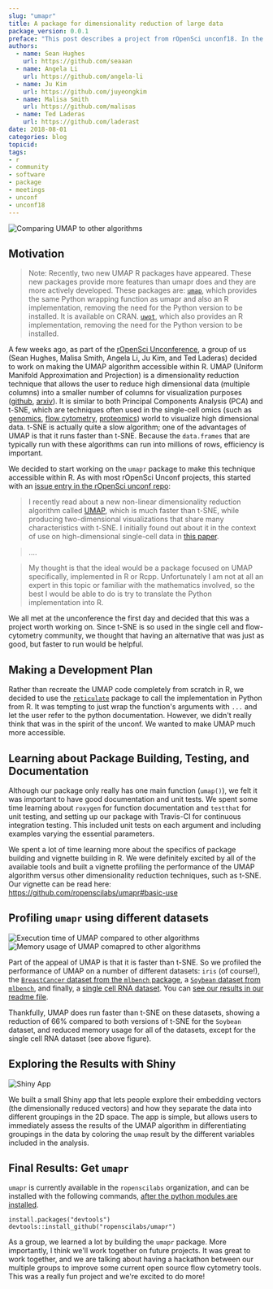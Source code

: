 ```yaml
---
slug: "umapr"
title: A package for dimensionality reduction of large data
package_version: 0.0.1
preface: "This post describes a project from rOpenSci unconf18. In the spirit of exploration and experimentation at our unconferences, projects are not necessarily finished products or in scope for rOpenSci packages."
authors:
  - name: Sean Hughes
    url: https://github.com/seaaan
  - name: Angela Li
    url: https://github.com/angela-li
  - name: Ju Kim
    url: https://github.com/juyeongkim
  - name: Malisa Smith
    url: https://github.com/malisas
  - name: Ted Laderas 
    url: https://github.com/laderast
date: 2018-08-01
categories: blog
topicid: 
tags:
- r
- community
- software
- package
- meetings
- unconf
- unconf18
---
```


![Comparing UMAP to other algorithms](img/blog-images/2018-08-01-umapr/multiple_algorithms_cancer.png)

Motivation
----------

> Note: Recently, two new UMAP R packages have appeared. These new packages provide more features than umapr does and they are more actively developed. These packages are:
>[`umap`](https://github.com/tkonopka/umap), which provides the same Python wrapping function as umapr and also an R implementation, removing the need for the Python version to be installed. It is available on CRAN.
>[`uwot`](https://github.com/jlmelville/uwot), which also provides an R implementation, removing the need for the Python version to be installed.

A few weeks ago, as part of the [rOpenSci Unconference](https://ropensci.org/blog/2018/06/05/unconf18/), a group of us (Sean Hughes, Malisa Smith, Angela Li, Ju Kim, and Ted Laderas) decided to work on making the UMAP algorithm accessible within R. UMAP (Uniform Manifold Approximation and Projection) is a dimensionality reduction technique that allows the user to reduce high dimensional data (multiple columns) into a smaller number of columns for visualization purposes ([github](https://github.com/lmcinnes/umap), [arxiv](https://arxiv.org/abs/1802.03426)). It is similar to both Principal Components Analysis (PCA) and t-SNE, which are techniques often used in the single-cell omics (such as [genomics](https://en.wikipedia.org/wiki/Single_cell_sequencing), [flow cytometry](https://en.wikipedia.org/wiki/Flow_cytometry), [proteomics](https://pubs.acs.org/doi/10.1021/acs.jproteome.8b00257)) world to visualize high dimensional data. t-SNE is actually quite a slow algorithm; one of the advantages of UMAP is that it runs faster than t-SNE. Because the `data.frames` that are typically run with these algorithms can run into millions of rows, efficiency is important.

We decided to start working on the `umapr` package to make this technique accessible within R.  As with most rOpenSci Unconf projects, this started with an [issue entry in the rOpenSci unconf repo](https://github.com/ropensci/unconf18/issues/43):

> I recently read about a new non-linear dimensionality reduction algorithm called [UMAP](https://doi.org/10.1101/298430), which is much faster than t-SNE, while producing two-dimensional visualizations that share many characteristics with t-SNE. I initially found out about it in the context of use on high-dimensional single-cell data in [this paper](https://doi.org/10.1101/298430).

> ....

> My thought is that the ideal would be a package focused on UMAP specifically, implemented in R or Rcpp. Unfortunately I am not at all an expert in this topic or familiar with the mathematics involved, so the best I would be able to do is try to translate the Python implementation into R.

We all met at the unconference the first day and decided that this was a project worth working on. Since t-SNE is so used in the single cell and flow-cytometry community, we thought that having an alternative that was just as good, but faster to run would be helpful.

Making a Development Plan
-------------------------

Rather than recreate the UMAP code completely from scratch in R, we decided to use the [`reticulate`](https://rstudio.github.io/reticulate/) package to call the implementation in Python from R. It was tempting to just wrap the function's arguments with `...` and let the user refer to the python documentation. However, we didn't really think that was in the spirit of the unconf. We wanted to make UMAP much more accessible.

Learning about Package Building, Testing, and Documentation
-----------------------------------------------------------

Although our package only really has one main function (`umap()`), we felt it was important to have good documentation and unit tests. We spent some time learning about `roxygen` for function documentation and `testthat` for unit testing, and setting up our package with Travis-CI for continuous integration testing. This included unit tests on each argument and including examples varying the essential parameters.

We spent a lot of time learning more about the specifics of package building and vignette building in R. We were definitely excited by all of the available tools and built a vignette profiling the performance of the UMAP algorithm versus other dimensionality reduction techniques, such as t-SNE. Our vignette can be read here: https://github.com/ropenscilabs/umapr#basic-use

Profiling `umapr` using different datasets
------------------------------------------

![Execution time of UMAP compared to other algorithms](img/blog-images/2018-08-01-umapr/multiple_algorithms_time.png)
![Memory usage of UMAP comapred to other algorithms](img/blog-images/2018-08-01-umapr/multiple_algorithms_memory.png)

Part of the appeal of UMAP is that it is faster than t-SNE. So we profiled the performance of UMAP on a number of different datasets: `iris` (of course!), the [`BreastCancer` dataset from the `mlbench` package](https://cran.r-project.org/web/packages/mlbench/index.html), a [`Soybean` dataset from `mlbench`](https://cran.r-project.org/web/packages/mlbench/index.html), and finally, a [single cell RNA dataset](https://hemberg-lab.github.io/scRNA.seq.datasets/human/tissues/). You can [see our results in our readme file](https://github.com/ropenscilabs/umapr/blob/master/README.md).

Thankfully, UMAP does run faster than t-SNE on these datasets, showing a reduction of 66% compared to both versions of t-SNE for the `Soybean` dataset, and reduced memory usage for all of the datasets, except for the single cell RNA dataset (see above figure).

Exploring the Results with Shiny
--------------------------------

![Shiny App](img/blog-images/2018-08-01-umapr/shiny.png)

We built a small Shiny app that lets people explore their embedding vectors (the dimensionally reduced vectors) and how they separate the data into different groupings in the 2D space. The app is simple, but allows users to immediately assess the results of the UMAP algorithm in differentiating groupings in the data by coloring the `umap` result by the different variables included in the analysis.

Final Results: Get `umapr`
--------------------------

`umapr` is currently available in the `ropenscilabs` organization, and can be installed with the following commands, [after the python modules are installed](https://github.com/lmcinnes/umap#installing).

```
install.packages("devtools") 
devtools::install_github("ropenscilabs/umapr")
```

As a group, we learned a lot by building the `umapr` package. More importantly, I think we'll work together on future projects. It was great to work together, and we are talking about having a hackathon between our multiple groups to improve some current open source flow cytometry tools. This was a really fun project and we're excited to do more!

